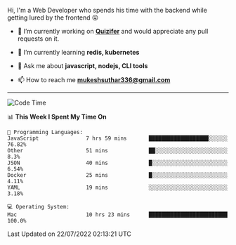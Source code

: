 Hi, I'm a Web Developer who spends his time with the backend while getting lured by the frontend 😜

- 🔭 I’m currently working on **[Quizifer](https://github.com/SutharMukesh/Quizifer/)** and would appreciate any pull requests on it.

- 🌱 I’m currently learning **redis, kubernetes**

- 💬 Ask me about **javascript, nodejs, CLI tools**

- 📫 How to reach me **mukeshsuthar336@gmail.com**

---
<!--START_SECTION:waka-->
![Code Time](http://img.shields.io/badge/Code%20Time-0%20secs-blue)

📊 **This Week I Spent My Time On** 

```text
💬 Programming Languages: 
JavaScript               7 hrs 59 mins       ███████████████████░░░░░░   76.82% 
Other                    51 mins             ██░░░░░░░░░░░░░░░░░░░░░░░   8.3% 
JSON                     40 mins             █░░░░░░░░░░░░░░░░░░░░░░░░   6.54% 
Docker                   25 mins             █░░░░░░░░░░░░░░░░░░░░░░░░   4.11% 
YAML                     19 mins             ░░░░░░░░░░░░░░░░░░░░░░░░░   3.18%

💻 Operating System: 
Mac                      10 hrs 23 mins      █████████████████████████   100.0%

```


 Last Updated on 22/07/2022 02:13:21 UTC
<!--END_SECTION:waka-->
